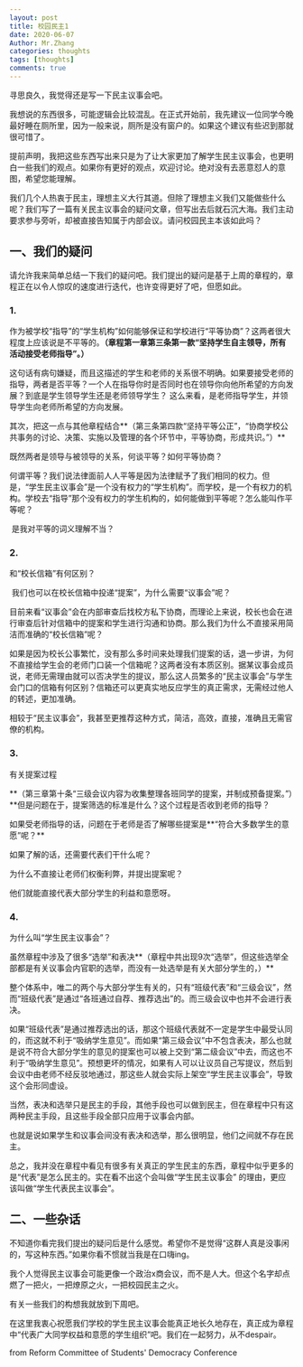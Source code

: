 ```yaml
---
layout: post
title: 校园民主1
date: 2020-06-07
Author: Mr.Zhang
categories: thoughts
tags: [thoughts]
comments: true
---
```


寻思良久，我觉得还是写一下民主议事会吧。

我想说的东西很多，可能逻辑会比较混乱。在正式开始前，我先建议一位同学今晚最好睡在厕所里，因为一般来说，厕所是没有窗户的。如果这个建议有些迟到那就很可惜了。



提前声明，我把这些东西写出来只是为了让大家更加了解学生民主议事会，也更明白一些我们的观点。如果你有更好的观点，欢迎讨论。绝对没有去恶意怼人的意图，希望您能理解。





我们几个人热衷于民主，理想主义大行其道。但除了理想主义我们又能做些什么呢？我们写了一篇有关民主议事会的疑问文章，但写出去后就石沉大海。我们主动要求参与旁听，却被直接告知属于内部会议。请问校园民主本该如此吗？



## 一、我们的疑问

请允许我来简单总结一下我们的疑问吧。我们提出的疑问是基于上周的章程的，章程正在以令人惊叹的速度进行迭代，也许变得更好了吧，但愿如此。

### 1.

作为被学校“指导”的“学生机构”如何能够保证和学校进行“平等协商”？这两者很大程度上应该说是不平等的。**（章程第一章第三条第一款“坚持学生自主领导，所有活动接受老师指导”。）**

 

这句话有病句嫌疑，而且这描述的学生和老师的关系很不明确。如果要接受老师的指导，两者是否平等？一个人在指导你时是否同时也在领导你向他所希望的方向发展？到底是学生领导学生还是老师领导学生？ 这么来看，是老师指导学生，并领导学生向老师所希望的方向发展。

其次，把这一点与其他章程结合**（第三条第四款“坚持平等公正”，“协商学校公共事务的讨论、决策、实施以及管理的各个环节中，平等协商，形成共识。”）**

既然两者是领导与被领导的关系，何谈平等？如何平等协商？



​    何谓平等？我们说法律面前人人平等是因为法律赋予了我们相同的权力。但是，“学生民主议事会”是一个没有权力的“学生机构”。而学校，是一个有权力的机构。学校去“指导”那个没有权力的学生机构的，如何能做到平等呢？怎么能叫作平等呢？

​    是我对平等的词义理解不当？

 

 

### 2.

和“校长信箱”有何区别？

​    我们也可以在校长信箱中投递“提案”，为什么需要“议事会”呢？

​    目前来看“议事会”会在内部审查后找校方私下协商，而理论上来说，校长也会在进行审查后针对信箱中的提案和学生进行沟通和协商。那么我们为什么不直接采用简洁而准确的“校长信箱”呢？

  如果是因为校长公事繁忙，没有那么多时间来处理我们提案的话，退一步讲，为何不直接给学生会的老师门口装一个信箱呢？这两者没有本质区别。据某议事会成员说，老师无需理由就可以否决学生的提议，那么这人员繁多的“民主议事会”与学生会门口的信箱有何区别？信箱还可以更真实地反应学生的真正需求，无需经过他人的转述，更加准确。

​    相较于“民主议事会”，我甚至更推荐这种方式，简洁，高效，直接，准确且无需官僚的机构。

 

### 3.

有关提案过程

**（第三章第十条“三级会议内容为收集整理各班同学的提案，并制成预备提案。”）**但是问题在于，提案筛选的标准是什么？这个过程是否收到老师的指导？

如果受老师指导的话，问题在于老师是否了解哪些提案是**“符合大多数学生的意愿”呢？**

如果了解的话，还需要代表们干什么呢？

为什么不直接让老师们权衡利弊，并提出提案呢？

他们就能直接代表大部分学生的利益和意愿呀。

 

### 4.

为什么叫“学生民主议事会”？

​    虽然章程中涉及了很多“选举”和表决**（章程中共出现9次“选举”，但这些选举全部都是有关议事会内官职的选举，而没有一处选举是有关大部分学生的，）**

整个体系中，唯二的两个与大部分学生有关的，只有“班级代表”和“三级会议”，然而“班级代表”是通过“各班通过自荐、推荐选出”的。而三级会议中也并不会进行表决。

 

如果“班级代表”是通过推荐选出的话，那这个班级代表就不一定是学生中最受认同的，而这就不利于“吸纳学生意见”。而如果“第三级会议”中不包含表决，那么也就是说不符合大部分学生的意见的提案也可以被上交到“第二级会议”中去，而这也不利于“吸纳学生意见”。预想更坏的情况，如果有人可以让议员自己写提议，然后到会议中由老师不经反驳地通过，那这些人就会实际上架空“学生民主议事会”，导致这个会形同虚设。

当然，表决和选举只是民主的手段，其他手段也可以做到民主，但在章程中只有这两种民主手段，且这些手段全部只应用于议事会内部。

也就是说如果学生和议事会间没有表决和选举，那么很明显，他们之间就不存在民主。

​    总之，我并没在章程中看见有很多有关真正的学生民主的东西，章程中似乎更多的是“代表”是怎么民主的。实在看不出这个会叫做“学生民主议事会” 的理由，更应该叫做“学生代表民主议事会”。

 

## 二、一些杂话

不知道你看完我们提出的疑问后是什么感觉。希望你不是觉得“这群人真是没事闲的，写这种东西。”如果你看不惯就当我是在口嗨ing。



我个人觉得民主议事会可能更像一个政治x商会议，而不是人大。但这个名字却点燃了一把火，一把燎原之火，一把校园民主之火。



有关一些我们的构想我就放到下周吧。





在这里我衷心祝愿我们学校的学生民主议事会能真正地长久地存在，真正成为章程中“代表广大同学权益和意愿的学生组织”吧。我们在一起努力，从不despair。



from Reform Committee of Students' Democracy Conference





